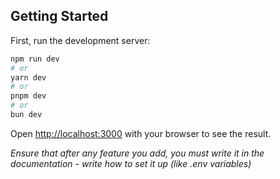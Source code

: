 
## Getting Started

First, run the development server:

```bash
npm run dev
# or
yarn dev
# or
pnpm dev
# or
bun dev
```

Open [http://localhost:3000](http://localhost:3000) with your browser to see the result.

*Ensure that after any feature you add, you must write it in the documentation - write how to set it up (like .env variables)*
